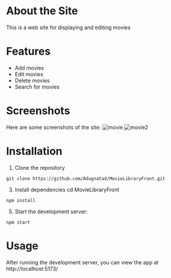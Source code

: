 # About the Site
This is a web site for displaying and editing movies
# Features
 * Add movies
 * Edit movies
 * Delete movies
 * Search for movies

# Screenshots
Here are some screenshots of the site:
![movie](https://github.com/Adugnatad/MovieLibraryFront/assets/91078751/aa923255-de39-4756-b504-38558767d26c)
![movie2](https://github.com/Adugnatad/MovieLibraryFront/assets/91078751/d289b1d8-951b-493d-b445-92f38b1c8d70)

# Installation
1. Clone the repository
  ```
git clone https://github.com/Adugnatad/MovieLibraryFront.git
  ```
3. Install dependencies
   cd MovieLibraryFront
  ```
npm install
 ```
5. Start the development server:
 ```
 npm start
 ```

# Usage
After running the development server, you can view the app at http://localhost:5173/
